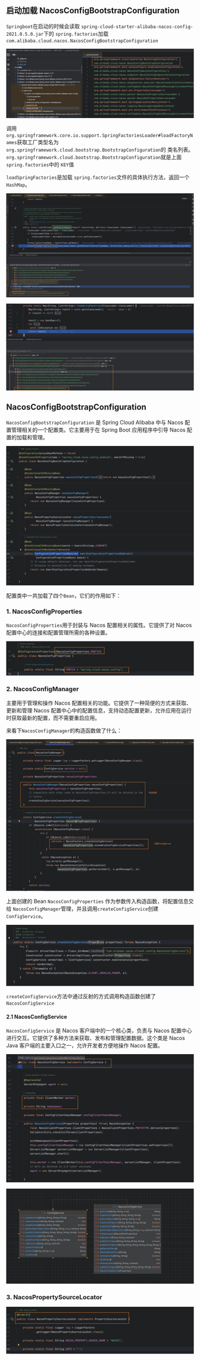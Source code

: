 ## 启动加载 NacosConfigBootstrapConfiguration

`Springboot`在启动的时候会读取 `spring-cloud-starter-alibaba-nacos-config-2021.0.5.0.jar`下的 `spring.factories`加载`com.alibaba.cloud.nacos.NacosConfigBootstrapConfiguration`

![image-20241114152350162](./nacos源码分析-客户端启动与配置动态更新的实现细节.assets/image-20241114152350162.png)

调用`org.springframework.core.io.support.SpringFactoriesLoader#loadFactoryNames`获取工厂类型名为`org.springframework.cloud.bootstrap.BootstrapConfiguration`的 类名列表。`org.springframework.cloud.bootstrap.BootstrapConfiguration`就是上面 `spring.factories`中的 `KEY`值

`loadSpringFactories`是加载 `spring.factories`文件的具体执行方法，返回一个`HashMap`。

![image-20241114153917736](./nacos源码分析-客户端启动与配置动态更新的实现细节.assets/image-20241114153917736.png)

![image-20241114152249007](./nacos源码分析-客户端启动与配置动态更新的实现细节.assets/image-20241114152249007.png)



## NacosConfigBootstrapConfiguration

`NacosConfigBootstrapConfiguration` 是 Spring Cloud Alibaba 中与 Nacos 配置管理相关的一个配置类。它主要用于在 Spring Boot 应用程序中引导 Nacos 配置的加载和管理。

![image-20241114155252523](./nacos源码分析-客户端启动与配置动态更新的实现细节.assets/image-20241114155252523.png)

配置类中一共加载了四个`Bean`，它们的作用如下：

### 1. NacosConfigProperties

`NacosConfigProperties`用于封装与 Nacos 配置相关的属性。它提供了对 Nacos 配置中心的连接和配置管理所需的各种设置。

![image-20241114155745939](./nacos源码分析-客户端启动与配置动态更新的实现细节.assets/image-20241114155745939.png)



### 2. NacosConfigManager

主要用于管理和操作 Nacos 配置相关的功能。它提供了一种简便的方式来获取、更新和管理 Nacos 配置中心中的配置信息，支持动态配置更新，允许应用在运行时获取最新的配置，而不需要重启应用。

来看下`NacosConfigManager`的构造函数做了什么：

![image-20241114173808589](./nacos源码分析-客户端启动与配置动态更新的实现细节.assets/image-20241114173808589.png)

上面创建的 Bean `NacosConfigProperties` 作为参数传入构造函数，将配置信息交给 `NacosConfigManager`管理，并且调用`createConfigService`创建 `ConfigService`。

![image-20241114174513189](./nacos源码分析-客户端启动与配置动态更新的实现细节.assets/image-20241114174513189.png)

`createConfigService`方法中通过反射的方式调用构造函数创建了`NacosConfigService`

#### 2.1 NacosConfigService

`NacosConfigService` 是 Nacos 客户端中的一个核心类，负责与 Nacos 配置中心进行交互。它提供了多种方法来获取、发布和管理配置数据。这个类是 Nacos Java 客户端的主要入口之一，允许开发者方便地操作 Nacos 配置。

![image-20241114174851225](./nacos源码分析-客户端启动与配置动态更新的实现细节.assets/image-20241114174851225.png)



![image-20241114175748329](./nacos源码分析-客户端启动与配置动态更新的实现细节.assets/image-20241114175748329.png)



### 3. NacosPropertySourceLocator

![image-20241114160229534](./nacos源码分析-客户端启动与配置动态更新的实现细节.assets/image-20241114160229534.png)